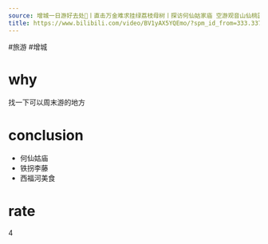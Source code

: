```yaml
---
source: 增城一日游好去处🚗丨直击万金难求挂绿荔枝母树丨探访何仙姑家庙 空游观音山仙桃园丨铁拐李拐杖所变千年盘龙古藤丨隐世街坊老店叹罕见野生河鲜
title: https://www.bilibili.com/video/BV1yAX5YQEmo/?spm_id_from=333.337.top_right_bar_window_default_collection.content.click&vd_source=549bde2564979641a5f0adbcfa529b0a
---
```


#旅游 #增城
# why
找一下可以周末游的地方

# conclusion
- 何仙姑庙
- 铁拐李藤
- 西福河美食

# rate
4
